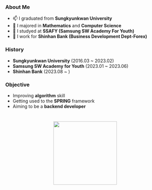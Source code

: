 ### About Me
- 📫 I graduated from <b>Sungkyunkwan University</b>
- 🔭 I majored in <b>Mathematics</b> and <b>Computer Science</b>
- 🌱 I studyed at <b>SSAFY (Samsung SW Academy For Youth)</b>
- 💫 I work for <b>Shinhan Bank (Business Development Dept-Forex)</b>

### History
- <b>Sungkyunkwan University</b> (2016.03 ~ 2023.02)
- <b>Samsung SW Academy for Youth</b> (2023.01 ~ 2023.06)
- <b>Shinhan Bank</b> (2023.08 ~ )

### Objective
- Improving <b>algorithm</b> skill
- Getting used to the <b>SPRING</b> framework
- Aiming to be a <b>backend developer</b>

#
<p align="center">
<img height="200em" src="https://github-readme-stats-zeta-flame.vercel.app/api/top-langs/?username=borussen&layout=compact&hide=jupyter%20notebook&langs_count=8" />
</p>

